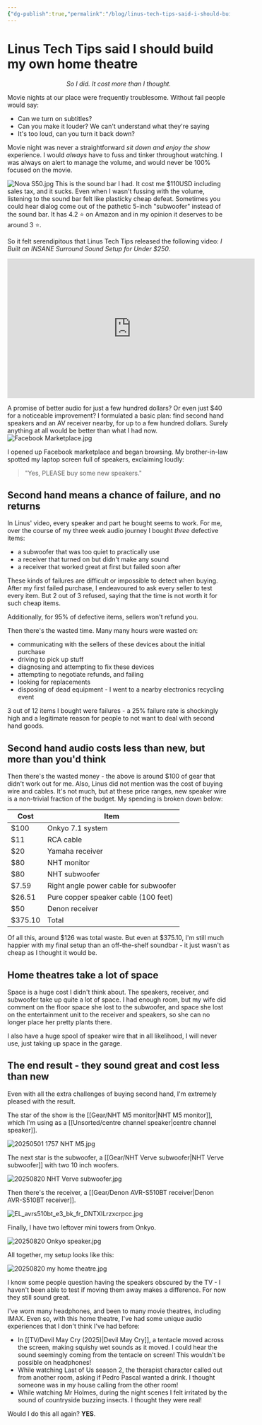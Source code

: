 ```yaml
---
{"dg-publish":true,"permalink":"/blog/linus-tech-tips-said-i-should-build-my-own-home-theatre/","updated":"2025-09-18T23:09:43.282-07:00"}
---
```


# Linus Tech Tips said I should build my own home theatre
<p style="text-align:center"><i>So I did. It cost more than I thought.</i></p>

Movie nights at our place were frequently troublesome. Without fail people would say:
- Can we turn on subtitles?
- Can you make it louder? We can't understand what they're saying
- It's too loud, can you turn it back down?

Movie night was never a straightforward *sit down and enjoy the show* experience. I would *always* have to fuss and tinker throughout watching. I was always on alert to manage the volume, and would never be 100% focused on the movie.

![Nova S50.jpg](/img/user/Embeds/Nova%20S50.jpg)
This is the sound bar I had. It cost me $110USD including sales tax, and it sucks. Even when I wasn't fussing with the volume, listening to the sound bar felt like plasticky cheap defeat. Sometimes you could hear dialog come out of the pathetic 5-inch "subwoofer" instead of the sound bar. It has 4.2 ⭐ on Amazon and in my opinion it deserves to be around 3 ⭐.

So it felt serendipitous that Linus Tech Tips released the following video: *I Built an INSANE Surround Sound Setup for Under $250*.

<iframe width="560" height="315" src="https://www.youtube.com/embed/u4LFDPbbSVk?si=o3B-mEfXjgwf7QfI" title="YouTube video player" frameborder="0" allow="accelerometer; autoplay; clipboard-write; encrypted-media; gyroscope; picture-in-picture; web-share" referrerpolicy="strict-origin-when-cross-origin" allowfullscreen></iframe>

A promise of better audio for just a few hundred dollars? Or even just $40 for a noticeable improvement? I formulated a basic plan: find second hand speakers and an AV receiver nearby, for up to a few hundred dollars. Surely anything at all would be better than what I had now.
 ![Facebook Marketplace.jpg](/img/user/Embeds/Facebook%20Marketplace.jpg)
 
 I opened up Facebook marketplace and began browsing. My brother-in-law spotted my laptop screen full of speakers, exclaiming loudly:
 
  > "Yes, PLEASE buy some new speakers."

## Second hand means a chance of failure, and no returns

In Linus' video, every speaker and part he bought seems to work. For me, over the course of my three week audio journey I bought *three* defective items:

- a subwoofer that was too quiet to practically use
- a receiver that turned on but didn't make any sound
- a receiver that worked great at first but failed soon after

These kinds of failures are difficult or impossible to detect when buying. After my first failed purchase, I endeavoured to ask every seller to test every item. But 2 out of 3 refused, saying that the time is not worth it for such cheap items.

Additionally, for 95% of defective items, sellers won't refund you. 

Then there's the wasted time. Many many hours were wasted on:
- communicating with the sellers of these devices about the initial purchase
- driving to pick up stuff
- diagnosing and attempting to fix these devices
- attempting to negotiate refunds, and failing
- looking for replacements
- disposing of dead equipment - I went to a nearby electronics recycling event

3 out of 12 items I bought were failures - a 25% failure rate is shockingly high and a legitimate reason for people to not want to deal with second hand goods. 


## Second hand audio costs less than new, but more than you'd think

Then there's the wasted money - the above is around $100 of gear that didn't work out for me. Also, Linus did not mention was the cost of buying wire and cables. It's not much, but at these price ranges, new speaker wire is a non-trivial fraction of the budget. My spending is broken down below:

| Cost    | Item                                  |
| ------- | ------------------------------------- |
| $100    | Onkyo 7.1 system                      |
| $11     | RCA cable                             |
| $20     | Yamaha receiver                       |
| $80     | NHT monitor                           |
| $80     | NHT subwoofer                         |
| $7.59   | Right angle power cable for subwoofer |
| $26.51  | Pure copper speaker cable (100 feet)  |
| $50     | Denon receiver                        |
| $375.10 | Total                                 |

Of all this, around $126 was total waste. But even at $375.10, I'm still much happier with my final setup than an off-the-shelf soundbar - it just wasn't as cheap as I thought it would be.

## Home theatres take a lot of space

Space is a huge cost I didn't think about. The speakers, receiver, and subwoofer take up quite a lot of space. I had enough room, but my wife did comment on the floor space she lost to the subwoofer, and space she lost on the entertainment unit to the receiver and speakers, so she can no longer place her pretty plants there.

I also have a huge spool of  speaker wire that in all likelihood, I will never use, just taking up space in the garage.

## The end result - they sound great and cost less than new

Even with all the extra challenges of buying second hand, I'm extremely pleased with the result.

The star of the show is the [[Gear/NHT M5 monitor\|NHT M5 monitor]], which I'm using as a [[Unsorted/centre channel speaker\|centre channel speaker]].

![20250501 1757 NHT M5.jpg](/img/user/Embeds/20250501%201757%20NHT%20M5.jpg)

The next star is the subwoofer, a [[Gear/NHT Verve subwoofer\|NHT Verve subwoofer]] with two 10 inch woofers.

![20250820 NHT Verve subwoofer.jpg](/img/user/20250820%20NHT%20Verve%20subwoofer.jpg)

Then there's the receiver, a [[Gear/Denon AVR-S510BT receiver\|Denon AVR-S510BT receiver]].

![EL_avrs510bt_e3_bk_fr_DNTXILrzxcrpcc.jpg](/img/user/EL_avrs510bt_e3_bk_fr_DNTXILrzxcrpcc.jpg)

Finally, I have two leftover mini towers from Onkyo.

![20250820 Onkyo speaker.jpg](/img/user/20250820%20Onkyo%20speaker.jpg)

All together, my setup looks like this:

![20250820 my home theatre.jpg](/img/user/20250820%20my%20home%20theatre.jpg)

I know some people question having the speakers obscured by the TV - I haven't been able to test if moving them away makes a difference. For now they still sound great.

I've worn many headphones, and been to many movie theatres, including IMAX. Even so, with this home theatre, I've had some unique audio experiences that I don't think I've had before:
- In [[TV/Devil May Cry (2025)\|Devil May Cry]], a tentacle moved across the screen, making squishy wet sounds as it moved. I could hear the sound seemingly coming from the tentacle on screen! This wouldn't be possible on headphones!
- While watching Last of Us season 2, the therapist character called out from another room, asking if Pedro Pascal wanted a drink. I thought someone was in my house calling from the other room!
- While watching Mr Holmes, during the night scenes I felt irritated by the sound of countryside buzzing insects. I thought they were real!

Would I do this all again? **YES**.